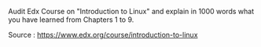 Audit Edx Course on "Introduction to Linux" and explain in 1000 words what you have learned from Chapters 1 to 9. 

Source :
https://www.edx.org/course/introduction-to-linux
